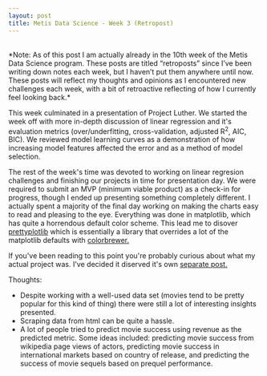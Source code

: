 ```yaml
---
layout: post
title: Metis Data Science - Week 3 (Retropost)
---
```

<br>
*Note: As of this post I am actually already in the 10th week of the Metis Data Science program. These posts are titled “retroposts” since I’ve been writing down notes each week, but I haven’t put them anywhere until now. These posts will reflect my thoughts and opinions as I encountered new challenges each week, with a bit of retroactive reflecting of how I currently feel looking back.*

<br>

This week culminated in a presentation of Project Luther.  We started the week off with more in-depth discussion of linear regression and it's evaluation metrics (over/underfitting, cross-validation, adjusted R<sup>2</sup>, AIC, BIC). We reviewed model learning curves as a demonstration of how increasing model features affected the error and as a method of model selection. 

The rest of the week's time was devoted to working on linear regresion challenges and finishing our projects in time for presentation day. We were required to submit an MVP (minimum viable product) as a check-in for progress, though I ended up presenting something completely different. I actually spent a majority of the final day working on making the charts easy to read and pleasing to the eye. Everything was done in matplotlib, which has quite a horrendous default color scheme. This lead me to disover [prettyplotlib](http://blog.olgabotvinnik.com/prettyplotlib/) which is essentially a library that overrides a lot of the matplotlib defaults with [colorbrewer.](http://colorbrewer2.org)

If you've been reading to this point you're probably curious about what my actual project was. I've decided it diserved it's own [separate post.](/luther/)

Thoughts:

* Despite working with a well-used data set (movies tend to be pretty popular for this kind of thing) there were still a lot of interesting insights presented.
* Scraping data from html can be quite a hassle.
* A lot of people tried to predict movie success using revenue as the predicted metric. Some ideas included: predicting movie success from wikipedia page views of actors, predicting movie success in international markets based on country of release, and predicting the success of movie sequels based on prequel performance.

